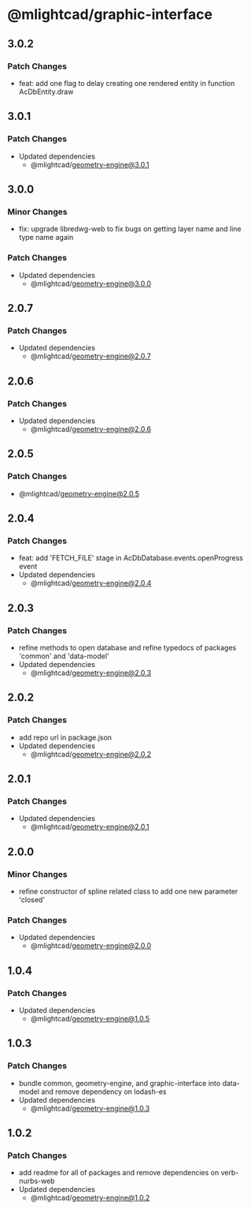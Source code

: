 # @mlightcad/graphic-interface

## 3.0.2

### Patch Changes

- feat: add one flag to delay creating one rendered entity in function AcDbEntity.draw

## 3.0.1

### Patch Changes

- Updated dependencies
  - @mlightcad/geometry-engine@3.0.1

## 3.0.0

### Minor Changes

- fix: upgrade libredwg-web to fix bugs on getting layer name and line type name again

### Patch Changes

- Updated dependencies
  - @mlightcad/geometry-engine@3.0.0

## 2.0.7

### Patch Changes

- Updated dependencies
  - @mlightcad/geometry-engine@2.0.7

## 2.0.6

### Patch Changes

- Updated dependencies
  - @mlightcad/geometry-engine@2.0.6

## 2.0.5

### Patch Changes

- @mlightcad/geometry-engine@2.0.5

## 2.0.4

### Patch Changes

- feat: add 'FETCH_FILE' stage in AcDbDatabase.events.openProgress event
- Updated dependencies
  - @mlightcad/geometry-engine@2.0.4

## 2.0.3

### Patch Changes

- refine methods to open database and refine typedocs of packages 'common' and 'data-model'
- Updated dependencies
  - @mlightcad/geometry-engine@2.0.3

## 2.0.2

### Patch Changes

- add repo url in package.json
- Updated dependencies
  - @mlightcad/geometry-engine@2.0.2

## 2.0.1

### Patch Changes

- Updated dependencies
  - @mlightcad/geometry-engine@2.0.1

## 2.0.0

### Minor Changes

- refine constructor of spline related class to add one new parameter 'closed'

### Patch Changes

- Updated dependencies
  - @mlightcad/geometry-engine@2.0.0

## 1.0.4

### Patch Changes

- Updated dependencies
  - @mlightcad/geometry-engine@1.0.5

## 1.0.3

### Patch Changes

- bundle common, geometry-engine, and graphic-interface into data-model and remove dependency on lodash-es
- Updated dependencies
  - @mlightcad/geometry-engine@1.0.3

## 1.0.2

### Patch Changes

- add readme for all of packages and remove dependencies on verb-nurbs-web
- Updated dependencies
  - @mlightcad/geometry-engine@1.0.2
